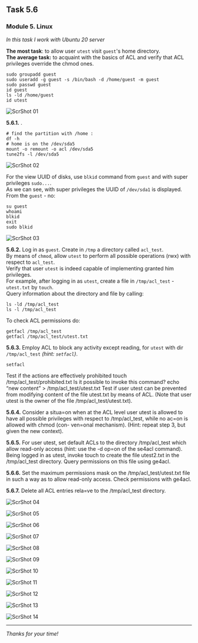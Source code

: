## Task 5.6
### Module 5. Linux

_In this task I work with Ubuntu 20 server_  

**The most task**: to allow user `utest` visit `guest`'s home directory.  
**The average task:** to acquaint with the basics of ACL and verify that ACL privileges override the chmod ones.  
```
sudo groupadd guest
sudo useradd -g guest -s /bin/bash -d /home/guest -m guest
sudo passwd guest
id guest
ls -ld /home/guest
id utest
```
![ScrShot 01](scr/01.png "ScrShot 01")  

**5.6.1.** .  
```
# find the partition with /home :
df -h
# home is on the /dev/sda5
mount -o remount -o acl /dev/sda5
tune2fs -l /dev/sda5
```
![ScrShot 02](scr/02.png "ScrShot 02")  

For the view UUID of disks, use `blkid` command from `guest` and with super privileges `sudo...`.  
As we can see, with  super privileges the UUID of `/dev/sda1` is displayed. From the `guest` - no:  
```
su guest
whoami
blkid
exit
sudo blkid
```
![ScrShot 03](scr/03.png "ScrShot 03")  

**5.6.2.** Log in as `guest`. Create in `/tmp` a directory called `acl_test`.  
By means of `chmod`, allow  `utest` to perform all possible operations (rwx) with respect to `acl_test`.  
Verify that user `utest` is indeed capable of implementing granted him privileges.  
For example, after logging in as `utest`, create a file in `/tmp/acl_test` - `utest.txt` by `touch`.  
Query information about the directory and file by calling:  
```
ls -ld /tmp/acl_test
ls -l /tmp/acl_test
```
To check ACL permissions do:
```
getfacl /tmp/acl_test
getfacl /tmp/acl_test/utest.txt
```

**5.6.3.** Employ ACL to block any activity except reading, for `utest` with dir `/tmp/acl_test` _(hint: `setfacl`)_.  
```
setfacl
```
Test if the actions are effectively prohibited
touch /tmp/acl_test/prohibited.txt
Is it possible to invoke this command?
echo “new content” > /tmp/acl_test/utest.txt
Test if user utest can be prevented from modifying content of the file utest.txt by means
of ACL. (Note that user utest is the owner of the file /tmp/acl_test/utest.txt).






**5.6.4.** Consider a situa=on when at the ACL level user utest is allowed to have all possible
privileges with respect to /tmp/acl_test, while no ac=on is allowed with chmod (con-
ven=onal mechanism). (Hint: repeat step 3, but given the new context).


**5.6.5.** For user utest, set default ACLs to the directory /tmp/acl_test which allow read-only
access (hint: use the -d op=on of the se4acl command). Being logged in as utest, invoke
touch to create the file utest2.txt in the /tmp/acl_test directory. Query permissions on
this file using ge4acl.


**5.6.6.** Set the maximum permissions mask on the /tmp/acl_test/utest.txt file in such a way
as to allow read-only access. Check permissions with ge4acl.



**5.6.7.** Delete all ACL entries rela=ve to the /tmp/acl_test directory.



![ScrShot 04](scr/04.png "ScrShot 04")  

![ScrShot 05](scr/05.png "ScrShot 05")  

![ScrShot 06](scr/06.png "ScrShot 06")  

![ScrShot 07](scr/06.png "ScrShot 07")  

![ScrShot 08](scr/08.png "ScrShot 08")  

![ScrShot 09](scr/09.png "ScrShot 09")  

![ScrShot 10](scr/10.png "ScrShot 10")  

![ScrShot 11](scr/11.png "ScrShot 11")  

![ScrShot 12](scr/12.png "ScrShot 12")  

![ScrShot 13](scr/13.png "ScrShot 13")  

![ScrShot 14](scr/14.png "ScrShot 14")  

___
 
_Thanks for your time!_  
 


